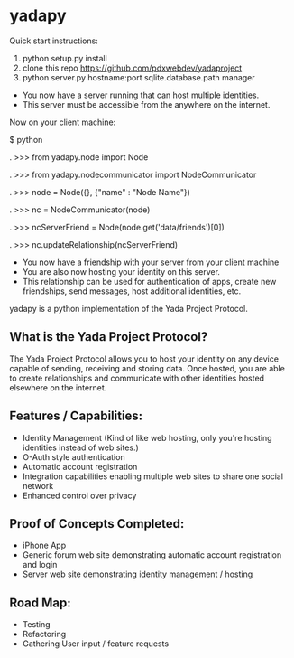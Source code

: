 yadapy
======

Quick start instructions: 
1. python setup.py install
2. clone this repo https://github.com/pdxwebdev/yadaproject
3. python server.py hostname:port sqlite.database.path manager
* You now have a server running that can host multiple identities.
* This server must be accessible from the anywhere on the internet.

Now on your client machine:

$ python

. >>> from yadapy.node import Node

. >>> from yadapy.nodecommunicator import NodeCommunicator

. >>> node = Node({}, {"name" : "Node Name"})

. >>> nc = NodeCommunicator(node)

. >>> ncServerFriend = Node(node.get('data/friends')[0])

. >>> nc.updateRelationship(ncServerFriend)

* You now have a friendship with your server from your client machine
* You are also now hosting your identity on this server.
* This relationship can be used for authentication of apps, create new friendships, send messages, host additional identities, etc.



yadapy is a python implementation of the Yada Project Protocol.


What is the Yada Project Protocol?
-
The Yada Project Protocol allows you to host your identity on any device capable of sending, receiving and storing data. Once hosted, you are able to create relationships and communicate with other identities hosted elsewhere on the internet.  


Features / Capabilities:
---
- Identity Management (Kind of like web hosting, only you're hosting identities instead of web sites.)
- O-Auth style authentication
- Automatic account registration
- Integration capabilities enabling multiple web sites to share one social network
- Enhanced control over privacy

Proof of Concepts Completed:
---
- iPhone App
- Generic forum web site demonstrating automatic account registration and login
- Server web site demonstrating identity management / hosting

Road Map:
---
- Testing
- Refactoring
- Gathering User input / feature requests